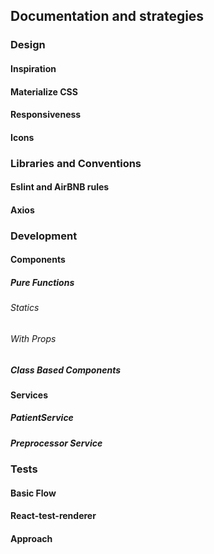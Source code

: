 ## Documentation and strategies

### Design

#### Inspiration

#### Materialize CSS

#### Responsiveness

#### Icons

### Libraries and Conventions

#### Eslint and AirBNB rules

#### Axios

### Development

#### Components

##### Pure Functions

###### Statics

###### With Props

##### Class Based Components

#### Services

##### PatientService

##### Preprocessor Service

### Tests

#### Basic Flow

#### React-test-renderer

#### Approach
